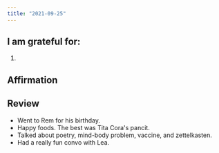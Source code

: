 ```yaml
---
title: "2021-09-25"
---
```

## I am grateful for:
1. 

## Affirmation

## Review

- Went to Rem for his birthday.
- Happy foods. The best was Tita Cora's pancit.
- Talked about poetry, mind-body problem, vaccine, and zettelkasten.
- Had a really fun convo with Lea.

